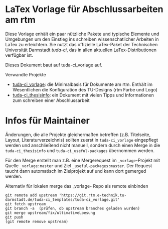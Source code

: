 # LaTex Vorlage für Abschlussarbeiten am rtm

Diese Vorlage enhält ein paar nützliche Pakete und typische Elemente und Umgebungen um den Einstieg ins schreiben wissenschatlicher Arbeiten in LaTex zu erleichtern. Sie nutzt das offizielle LaTex-Paket der Technischen Universität Darmstadt *tuda-ci*, das in allen aktuellen LaTex-Distributionen verfügbar ist.

Dieses Dokument baut auf tuda-ci_vorlage auf.

Verwandte Projekte
- [tuda-ci_vorlage](https://git.rtm.e-technik.tu-darmstadt.de/tuda-ci_templates/tuda-ci_vorlage): die Minimalbasis für Dokumente am rtm. Enthält im Wesentlichen die Konfiguration des TU-Designs (rtm Farbe und Logo)
- [tuda-ci_thesisinfo](https://git.rtm.e-technik.tu-darmstadt.de/tuda-ci_templates/tuda-ci_thesisinfo): ein Dokument mit vielen Tipps und Informationen zum schreiben einer Abschlussarbeit


# Infos für Maintainer

Änderungen, die alle Projekte gleichermaßen betreffen (z.B. Titelseite, Layout, Literaturverzeichnis) sollten zuerst in ``tuda-ci_vorlage`` eingepflegt werden und anschließend nicht manuell, sondern durch einen Merge in die ``tuda-ci_thesisinfo`` und ``tuda-ci_useful-packages`` übernommen werden.

Für den Merge erstellt man z.B. eine Mergerequest im ``_vorlage``-Projekt mit Quelle ``_vorlage:master`` und Ziel ``_useful-packages:master``.  Der Request taucht dann automatisch im Zielprojekt auf und kann dort gemerged werden.

Alternativ für lokalen merge das _vorlage- Repo als remote einbinden
```
git remote add upstream 'https://git.rtm.e-technik.tu-darmstadt.de/tuda-ci_templates/tuda-ci_vorlage.git'
git fetch upstream
git branch -a  (prüfen, ob upstream branches geladen wurden)
git merge upstream/fix/ultimativeLoesung
git push
(git remote remove upstream)
```